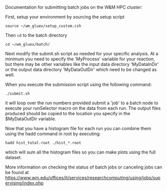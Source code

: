 Documentation for submitting batch jobs on the W&M HPC cluster:

First, setup your environment by sourcing the setup script

`source ~/wm_gluex/setup_custom.csh`

Then `cd` to the batch directory

`cd ~/wm_gluex/batch/`

Next modify the submit.sh script as needed for your specific analysis.  At a minimum you need to specify the 'MyProcess' variable for your reaction, but there may be other variables like the input data directory 'MyDataInDir' or the output data directory 'MyDataOutDir' which need to be changed as well.

When you execute the submission script using the following command:

`./submit.sh`

it will loop over the run numbers provided submit a 'job' to a batch node to execute your runSelector macro on the data from each run.  The output files produced should be copied to the location you specify in the $MyDataOutDir variable.

Now that you have a histogram file for each run you can combine them using the hadd command in root by executing:

`hadd hist_total.root ./hist_*.root`

which will sum all the histogram files so you can make plots using the full dataset.  

More information on checking the status of batch jobs or canceling jobs can be found at
https://www.wm.edu/offices/it/services/researchcomputing/using/jobs/supervising/index.php

